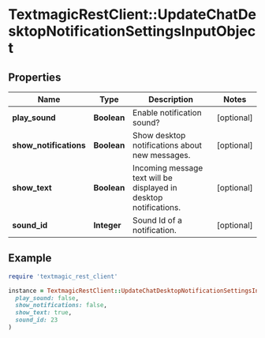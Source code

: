 # TextmagicRestClient::UpdateChatDesktopNotificationSettingsInputObject

## Properties

| Name | Type | Description | Notes |
| ---- | ---- | ----------- | ----- |
| **play_sound** | **Boolean** | Enable notification sound? | [optional] |
| **show_notifications** | **Boolean** | Show desktop notifications about new messages. | [optional] |
| **show_text** | **Boolean** | Incoming message text will be displayed in desktop notifications. | [optional] |
| **sound_id** | **Integer** | Sound Id of a notification. | [optional] |

## Example

```ruby
require 'textmagic_rest_client'

instance = TextmagicRestClient::UpdateChatDesktopNotificationSettingsInputObject.new(
  play_sound: false,
  show_notifications: false,
  show_text: true,
  sound_id: 23
)
```

